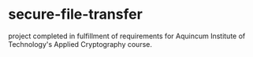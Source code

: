 # secure-file-transfer
project completed in fulfillment of requirements for Aquincum Institute of Technology's Applied Cryptography course.
